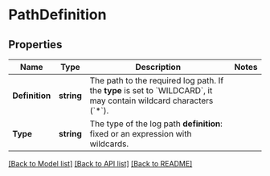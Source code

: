 # PathDefinition

## Properties

Name | Type | Description | Notes
------------ | ------------- | ------------- | -------------
**Definition** | **string** | The path to the required log path.    If the **type** is set to &#x60;WILDCARD&#x60;, it may contain wildcard characters (&#x60;*&#x60;). | 
**Type** | **string** | The type of the log path **definition**: fixed or an expression with wildcards. | 

[[Back to Model list]](../README.md#documentation-for-models) [[Back to API list]](../README.md#documentation-for-api-endpoints) [[Back to README]](../README.md)


